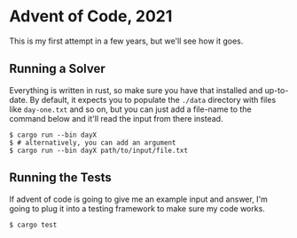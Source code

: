 # Advent of Code, 2021

This is my first attempt in a few years, but we'll see how it goes.

## Running a Solver

Everything is written in rust, so make sure you have that installed and up-to-date. By default, it expects you to
populate the `./data` directory with files like `day-one.txt` and so on, but you can just add a file-name to the command
below and it'll read the input from there instead.

```shell
$ cargo run --bin dayX
$ # alternatively, you can add an argument
$ cargo run --bin dayX path/to/input/file.txt
```

## Running the Tests

If advent of code is going to give me an example input and answer, I'm going to plug it into a testing framework to make
sure my code works.

```shell
$ cargo test
```
